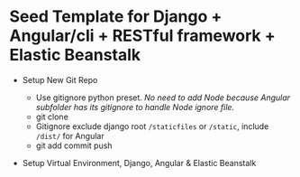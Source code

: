 # Seed Template for Django + Angular/cli + RESTful framework + Elastic Beanstalk

- Setup New Git Repo
  - Use gitignore python preset. *No need to add Node because Angular subfolder has its gitignore to handle Node ignore file.*
  - git clone
  - Gitignore exclude django root `/staticfiles` or `/static`, include `/dist/` for Angular
  - git add commit push
 
 - Setup Virtual Environment, Django, Angular & Elastic Beanstalk
